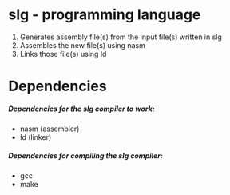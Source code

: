 # slg - programming language
1. Generates assembly file(s) from the input file(s) written in slg
2. Assembles the new file(s) using nasm
3. Links those file(s) using ld

# Dependencies
##### Dependencies for the slg compiler to work:
- nasm (assembler)
- ld (linker)

##### Dependencies for compiling the slg compiler:
- gcc
- make
